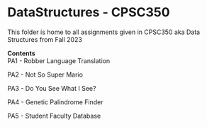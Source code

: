 # **DataStructures - CPSC350** 
This folder is home to all assignments given in CPSC350 aka Data Structures from Fall 2023 

**Contents** \
PA1 - Robber Language Translation

PA2 - Not So Super Mario

PA3 - Do You See What I See?

PA4 - Genetic Palindrome Finder

PA5 - Student Faculty Database
